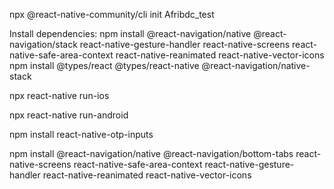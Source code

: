npx @react-native-community/cli init Afribdc_test

Install dependencies:
npm install @react-navigation/native @react-navigation/stack react-native-gesture-handler react-native-screens react-native-safe-area-context react-native-reanimated react-native-vector-icons
npm install @types/react @types/react-native @react-navigation/native-stack

npx react-native run-ios

npx react-native run-android

npm install react-native-otp-inputs

npm install @react-navigation/native @react-navigation/bottom-tabs react-native-screens react-native-safe-area-context react-native-gesture-handler react-native-reanimated react-native-vector-icons
